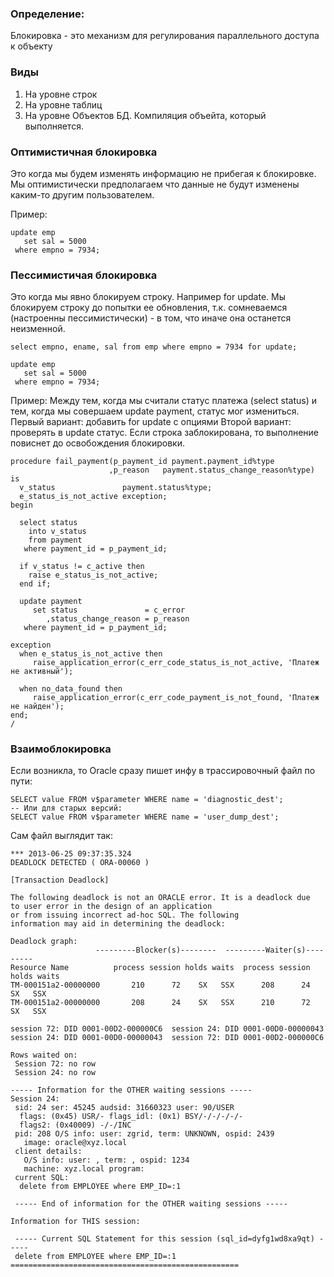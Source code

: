 ### Определение:
Блокировка - это механизм для регулирования параллельного доступа к объекту

### Виды
  1. На уровне строк
  2. На уровне таблиц
  3. На уровне Объектов БД. Компиляция объейта, который выполняется. 

### Оптимистичная блокировка
Это когда мы будем изменять информацию не прибегая к блокировке.
Мы оптимистически предполагаем что данные не будут изменены каким-то другим пользователем.

Пример:
````
update emp
   set sal = 5000
 where empno = 7934;
````

### Пессимистичая блокировка 
Это когда мы явно блокируем строку. Например for update.
Мы блокируем строку до попытки ее обновления, т.к. сомневаемся (настроенны пессимистически) - в том, что иначе она останется неизменной.

````
select empno, ename, sal from emp where empno = 7934 for update;

update emp
   set sal = 5000
 where empno = 7934;
````

Пример: 
Между тем, когда мы считали статус платежа (select status) и тем, когда мы совершаем update payment, статус мог измениться.
Первый вариант: добавить for update с опциями
Второй вариант: проверять в update статус. Если строка заблокирована, то выполнение повиснет до освобождения блокировки.

````
procedure fail_payment(p_payment_id payment.payment_id%type
                      ,p_reason   payment.status_change_reason%type)
is
  v_status               payment.status%type;
  e_status_is_not_active exception;
begin
 
  select status
    into v_status
    from payment
   where payment_id = p_payment_id;
 
  if v_status != c_active then
    raise e_status_is_not_active;
  end if;
 
  update payment
     set status               = c_error
        ,status_change_reason = p_reason
   where payment_id = p_payment_id;
 
exception
  when e_status_is_not_active then
     raise_application_error(c_err_code_status_is_not_active, 'Платеж не активный');
                   
  when no_data_found then
     raise_application_error(c_err_code_payment_is_not_found, 'Платеж не найден');    
end;
/
````

### Взаимоблокировка
Если возникла, то Oracle сразу пишет инфу в трассировочный файл по пути:
````
SELECT value FROM v$parameter WHERE name = 'diagnostic_dest';
-- Или для старых версий:
SELECT value FROM v$parameter WHERE name = 'user_dump_dest';
````

Сам файл выглядит так:
````
*** 2013-06-25 09:37:35.324
DEADLOCK DETECTED ( ORA-00060 )

[Transaction Deadlock]

The following deadlock is not an ORACLE error. It is a deadlock due 
to user error in the design of an application
or from issuing incorrect ad-hoc SQL. The following
information may aid in determining the deadlock:

Deadlock graph:
                   ---------Blocker(s)--------  ---------Waiter(s)---------
Resource Name          process session holds waits  process session holds waits
TM-000151a2-00000000       210      72    SX   SSX      208      24    SX   SSX
TM-000151a2-00000000       208      24    SX   SSX      210      72    SX   SSX

session 72: DID 0001-00D2-000000C6  session 24: DID 0001-00D0-00000043 
session 24: DID 0001-00D0-00000043  session 72: DID 0001-00D2-000000C6 

Rows waited on:
 Session 72: no row
 Session 24: no row

----- Information for the OTHER waiting sessions -----
Session 24:
 sid: 24 ser: 45245 audsid: 31660323 user: 90/USER
  flags: (0x45) USR/- flags_idl: (0x1) BSY/-/-/-/-/-
  flags2: (0x40009) -/-/INC
 pid: 208 O/S info: user: zgrid, term: UNKNOWN, ospid: 2439
   image: oracle@xyz.local
 client details:
   O/S info: user: , term: , ospid: 1234
   machine: xyz.local program: 
 current SQL:
  delete from EMPLOYEE where EMP_ID=:1

 ----- End of information for the OTHER waiting sessions -----

Information for THIS session:

 ----- Current SQL Statement for this session (sql_id=dyfg1wd8xa9qt) -----
 delete from EMPLOYEE where EMP_ID=:1
===================================================
````